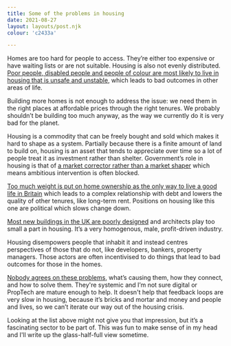 ```yaml
---
title: Some of the problems in housing
date: 2021-08-27
layout: layouts/post.njk
colour: 'c2433a'

---
```


Homes are too hard for people to access. They’re either too expensive or have waiting lists or are not suitable. Housing is also not evenly distributed. [Poor people, disabled people and people of colour are most likely to live in housing that is unsafe and unstable](https://www.theguardian.com/society/2021/may/26/black-asian-disabled-tenants-more-likely-face-housing-discrimination), which leads to bad outcomes in other areas of life. 

Building more homes is not enough to address the issue: we need them in the right places at affordable prices through the right tenures. We probably shouldn’t be building too much anyway, as the way we currently do it is very bad for the planet.

Housing is a commodity that can be freely bought and sold which makes it hard to shape as a system. Partially because there is a finite amount of land to build on, housing is an asset that tends to appreciate over time so a lot of people treat it as investment rather than shelter. Government’s role in housing is that of [a market corrector rather than a market shaper](https://www.researchgate.net/publication/303092673_From_market_fixing_to_market-creating_a_new_framework_for_innovation_policy) which means ambitious intervention is often blocked. 

[Too much weight is put on home ownership as the only way to live a good life in Britain](https://www.insidehousing.co.uk/comment/comment/at-the-heart-of-the-conservative-vision-for-housing-is-homeownership-64401) which leads to a complex relationship with debt and lowers the quality of other tenures, like long-term rent. Positions on housing like this one are political which slows change down.

[Most new buildings in the UK are poorly designed](https://www.architectsjournal.co.uk/news/most-new-housing-so-poorly-designed-it-should-not-have-been-built-says-bartlett-report) and architects play too small a part in housing. It’s a very homogenous, male, profit-driven industry. 

Housing disempowers people that inhabit it and instead centres perspectives of those that do not, like developers, bankers, property managers. Those actors are often incentivised to do things that lead to bad outcomes for those in the homes.

[Nobody agrees on these problems](https://alastairparvin.medium.com/if-the-uk-built-1-million-homes-what-would-happen-to-house-prices-de1fbffa9235), what’s causing them, how they connect, and how to solve them. They're systemic and I’m not sure digital or PropTech are mature enough to help. It doesn't help that feedback loops are very slow in housing, because it’s bricks and mortar and money and people and lives, so we can’t iterate our way out of the housing crisis. 

Looking at the list above might not give you that impression, but it’s a fascinating sector to be part of. This was fun to make sense of in my head and I'll write up the glass-half-full view sometime.
